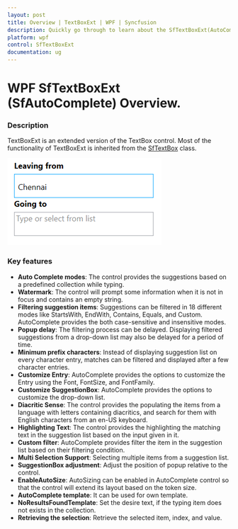```yaml
---
layout: post
title: Overview | TextBoxExt | WPF | Syncfusion
description: Quickly go through to learn about the SfTextBoxExt(AutoComplete) control and the key features available in it.
platform: wpf
control: SfTextBoxExt
documentation: ug
---
```


# WPF SfTextBoxExt (SfAutoComplete) Overview.

### Description 

TextBoxExt is an extended version of the TextBox control. Most of the functionality of TextBoxExt is inherited from the [SfTextBox](http://msdn.microsoft.com/en-us/library/windows/apps/windows.ui.xaml.controls.textbox) class.

![TextBoxExt - Overview](Overview_images/Overview_img1.png)

### Key features

* **Auto Complete modes**: The control provides the suggestions based on a predefined collection while typing.
* **Watermark**: The control will prompt some information when it is not in focus and contains an empty string.
* **Filtering suggestion items**: Suggestions can be filtered in 18 different modes like StartsWith, EndWith, Contains, Equals, and Custom. AutoComplete provides the both case-sensitive and insensitive modes.
* **Popup delay**: The filtering process can be delayed. Displaying filtered suggestions from a drop-down list may also be delayed for a period of time.
* **Minimum prefix characters**: Instead of displaying suggestion list on every character entry, matches can be filtered and displayed after a few character entries.
* **Customize Entry**: AutoComplete provides the options to customize the Entry using the Font, FontSize, and FontFamily.
* **Customize SuggestionBox**: AutoComplete provides the options to customize the drop-down list.
* **Diacritic Sense**: The control provides the populating the items from a language with letters containing diacritics, and search for them with English characters from an en-US keyboard.
* **Highlighting Text**: The control provides the highlighting the matching text in the suggestion list based on the input given in it.
* **Custom filter**: AutoComplete provides filter the item in the suggestion list based on their filtering condition.
* **Multi Selection Support**: Selecting multiple items from a suggestion list.
* **SuggestionBox adjustment**: Adjust the position of popup relative to the control.
* **EnableAutoSize**: AutoSizing can be enabled in AutoComplete control so that the control will extend its layout based on the token size.
* **AutoComplete template**: It can be used for own template.
* **NoResultsFoundTemplate**: Set the desire text, if the typing item does not exists in the collection.
* **Retrieving the selection**: Retrieve the selected item, index, and value. 